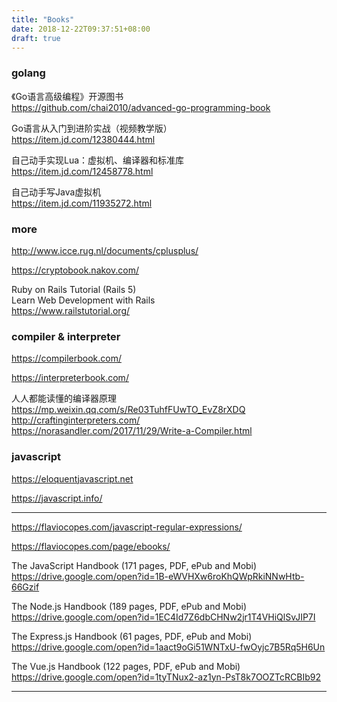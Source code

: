 ```yaml
---
title: "Books"
date: 2018-12-22T09:37:51+08:00
draft: true
---
```



### golang

《Go语言高级编程》开源图书  
https://github.com/chai2010/advanced-go-programming-book

Go语言从入门到进阶实战（视频教学版）  
https://item.jd.com/12380444.html

自己动手实现Lua：虚拟机、编译器和标准库  
https://item.jd.com/12458778.html

自己动手写Java虚拟机  
https://item.jd.com/11935272.html

### more

http://www.icce.rug.nl/documents/cplusplus/

https://cryptobook.nakov.com/

Ruby on Rails Tutorial (Rails 5)  
Learn Web Development with Rails  
https://www.railstutorial.org/


### compiler & interpreter

https://compilerbook.com/

https://interpreterbook.com/

人人都能读懂的编译器原理  
https://mp.weixin.qq.com/s/Re03TuhfFUwTO_EvZ8rXDQ  
http://craftinginterpreters.com/  
https://norasandler.com/2017/11/29/Write-a-Compiler.html


### javascript

https://eloquentjavascript.net

https://javascript.info/

------

https://flaviocopes.com/javascript-regular-expressions/

https://flaviocopes.com/page/ebooks/

The JavaScript Handbook (171 pages, PDF, ePub and Mobi)  
https://drive.google.com/open?id=1B-eWVHXw6roKhQWpRkiNNwHtb-66Gzif

The Node.js Handbook (189 pages, PDF, ePub and Mobi)  
https://drive.google.com/open?id=1EC4Id7Z6dbCHNw2jr1T4VHiQlSvJIP7I

The Express.js Handbook (61 pages, PDF, ePub and Mobi)  
https://drive.google.com/open?id=1aact9oGi51WNTxU-fwOyjc7B5Rq5H6Un

The Vue.js Handbook (122 pages, PDF, ePub and Mobi)  
https://drive.google.com/open?id=1tyTNux2-az1yn-PsT8k7OOZTcRCBIb92

------